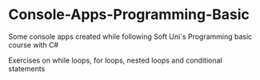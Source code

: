 # Console-Apps-Programming-Basic
 Some console apps created while following Soft Uni`s Programming basic course with C#
 
 Exercises on while loops, for loops, nested loops and conditional statements
